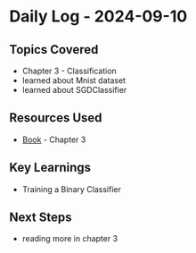 # Daily Log - 2024-09-10

## Topics Covered

- Chapter 3 - Classification
- learned about Mnist dataset
- learned about SGDClassifier

## Resources Used

- [Book](../../Resources/Hand-on-ML.pdf) - Chapter 3

## Key Learnings

- Training a Binary Classifier

## Next Steps

- reading more in chapter 3
